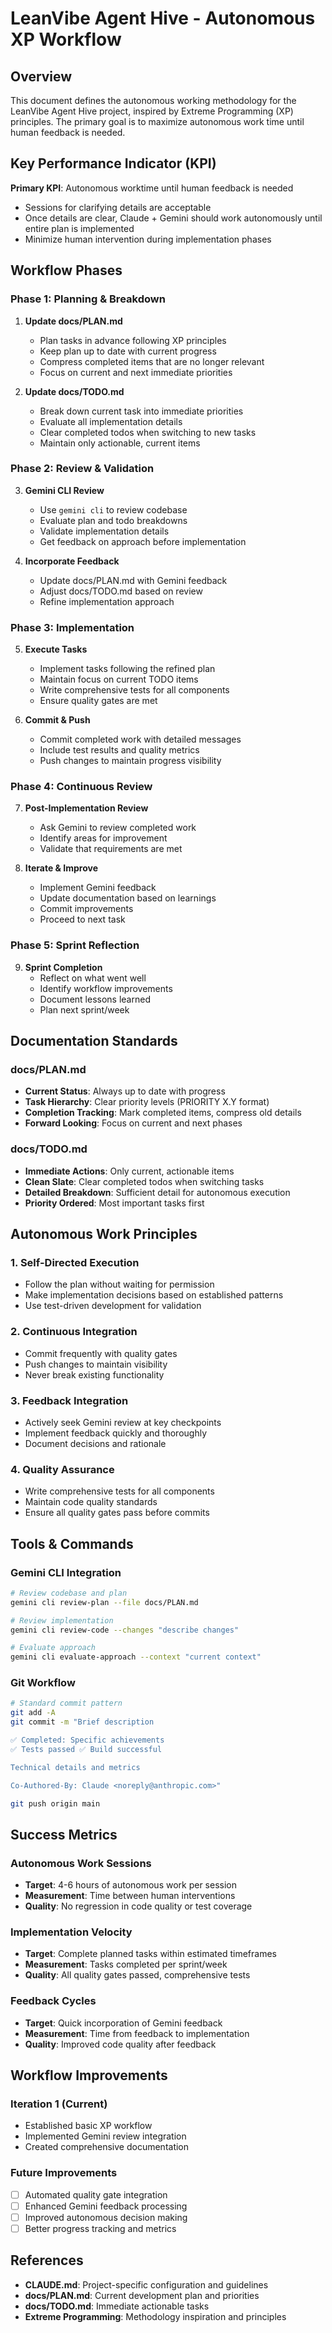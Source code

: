 # LeanVibe Agent Hive - Autonomous XP Workflow

## Overview

This document defines the autonomous working methodology for the LeanVibe Agent Hive project, inspired by Extreme Programming (XP) principles. The primary goal is to maximize autonomous work time until human feedback is needed.

## Key Performance Indicator (KPI)

**Primary KPI**: Autonomous worktime until human feedback is needed
- Sessions for clarifying details are acceptable
- Once details are clear, Claude + Gemini should work autonomously until entire plan is implemented
- Minimize human intervention during implementation phases

## Workflow Phases

### Phase 1: Planning & Breakdown

1. **Update docs/PLAN.md**
   - Plan tasks in advance following XP principles
   - Keep plan up to date with current progress
   - Compress completed items that are no longer relevant
   - Focus on current and next immediate priorities

2. **Update docs/TODO.md**
   - Break down current task into immediate priorities
   - Evaluate all implementation details
   - Clear completed todos when switching to new tasks
   - Maintain only actionable, current items

### Phase 2: Review & Validation

3. **Gemini CLI Review**
   - Use `gemini cli` to review codebase
   - Evaluate plan and todo breakdowns
   - Validate implementation details
   - Get feedback on approach before implementation

4. **Incorporate Feedback**
   - Update docs/PLAN.md with Gemini feedback
   - Adjust docs/TODO.md based on review
   - Refine implementation approach

### Phase 3: Implementation

5. **Execute Tasks**
   - Implement tasks following the refined plan
   - Maintain focus on current TODO items
   - Write comprehensive tests for all components
   - Ensure quality gates are met

6. **Commit & Push**
   - Commit completed work with detailed messages
   - Include test results and quality metrics
   - Push changes to maintain progress visibility

### Phase 4: Continuous Review

7. **Post-Implementation Review**
   - Ask Gemini to review completed work
   - Identify areas for improvement
   - Validate that requirements are met

8. **Iterate & Improve**
   - Implement Gemini feedback
   - Update documentation based on learnings
   - Commit improvements
   - Proceed to next task

### Phase 5: Sprint Reflection

9. **Sprint Completion**
   - Reflect on what went well
   - Identify workflow improvements
   - Document lessons learned
   - Plan next sprint/week

## Documentation Standards

### docs/PLAN.md
- **Current Status**: Always up to date with progress
- **Task Hierarchy**: Clear priority levels (PRIORITY X.Y format)
- **Completion Tracking**: Mark completed items, compress old details
- **Forward Looking**: Focus on current and next phases

### docs/TODO.md
- **Immediate Actions**: Only current, actionable items
- **Clean Slate**: Clear completed todos when switching tasks
- **Detailed Breakdown**: Sufficient detail for autonomous execution
- **Priority Ordered**: Most important tasks first

## Autonomous Work Principles

### 1. Self-Directed Execution
- Follow the plan without waiting for permission
- Make implementation decisions based on established patterns
- Use test-driven development for validation

### 2. Continuous Integration
- Commit frequently with quality gates
- Push changes to maintain visibility
- Never break existing functionality

### 3. Feedback Integration
- Actively seek Gemini review at key checkpoints
- Implement feedback quickly and thoroughly
- Document decisions and rationale

### 4. Quality Assurance
- Write comprehensive tests for all components
- Maintain code quality standards
- Ensure all quality gates pass before commits

## Tools & Commands

### Gemini CLI Integration
```bash
# Review codebase and plan
gemini cli review-plan --file docs/PLAN.md

# Review implementation
gemini cli review-code --changes "describe changes"

# Evaluate approach
gemini cli evaluate-approach --context "current context"
```

### Git Workflow
```bash
# Standard commit pattern
git add -A
git commit -m "Brief description

✅ Completed: Specific achievements
✅ Tests passed ✅ Build successful

Technical details and metrics

Co-Authored-By: Claude <noreply@anthropic.com>"

git push origin main
```

## Success Metrics

### Autonomous Work Sessions
- **Target**: 4-6 hours of autonomous work per session
- **Measurement**: Time between human interventions
- **Quality**: No regression in code quality or test coverage

### Implementation Velocity
- **Target**: Complete planned tasks within estimated timeframes
- **Measurement**: Tasks completed per sprint/week
- **Quality**: All quality gates passed, comprehensive tests

### Feedback Cycles
- **Target**: Quick incorporation of Gemini feedback
- **Measurement**: Time from feedback to implementation
- **Quality**: Improved code quality after feedback

## Workflow Improvements

### Iteration 1 (Current)
- Established basic XP workflow
- Implemented Gemini review integration
- Created comprehensive documentation

### Future Improvements
- [ ] Automated quality gate integration
- [ ] Enhanced Gemini feedback processing
- [ ] Improved autonomous decision making
- [ ] Better progress tracking and metrics

## References

- **CLAUDE.md**: Project-specific configuration and guidelines
- **docs/PLAN.md**: Current development plan and priorities
- **docs/TODO.md**: Immediate actionable tasks
- **Extreme Programming**: Methodology inspiration and principles